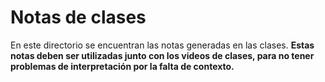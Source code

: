 # Notas de clases

En este directorio se encuentran las notas generadas en las clases. **Estas notas deben ser utilizadas junto con los videos de clases, para no tener problemas de interpretación por la falta de contexto.**
